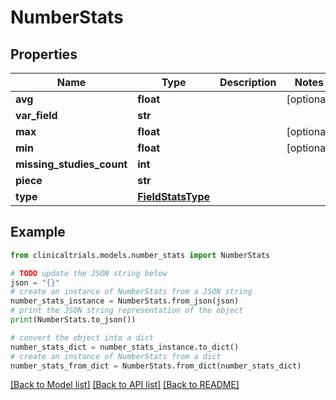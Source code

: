 # NumberStats


## Properties

Name | Type | Description | Notes
------------ | ------------- | ------------- | -------------
**avg** | **float** |  | [optional] 
**var_field** | **str** |  | 
**max** | **float** |  | [optional] 
**min** | **float** |  | [optional] 
**missing_studies_count** | **int** |  | 
**piece** | **str** |  | 
**type** | [**FieldStatsType**](FieldStatsType.md) |  | 

## Example

```python
from clinicaltrials.models.number_stats import NumberStats

# TODO update the JSON string below
json = "{}"
# create an instance of NumberStats from a JSON string
number_stats_instance = NumberStats.from_json(json)
# print the JSON string representation of the object
print(NumberStats.to_json())

# convert the object into a dict
number_stats_dict = number_stats_instance.to_dict()
# create an instance of NumberStats from a dict
number_stats_from_dict = NumberStats.from_dict(number_stats_dict)
```
[[Back to Model list]](../README.md#documentation-for-models) [[Back to API list]](../README.md#documentation-for-api-endpoints) [[Back to README]](../README.md)


